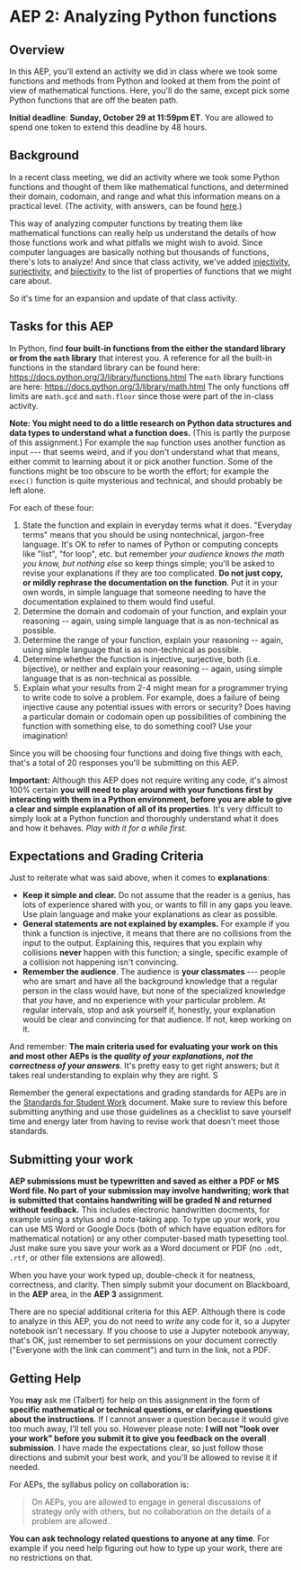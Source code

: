 
# AEP 2: Analyzing Python functions

## Overview 

In this AEP, you'll extend an activity we did in class where we took some functions and methods from Python and looked at them from the point of view of mathematical functions. Here, you'll do the same, except pick some Python functions that are off the beaten path. 


**Initial deadline**: **Sunday, October 29 at 11:59pm ET**. You are allowed to spend one token to extend this deadline by 48 hours. 


## Background

In a recent class meeting, we did an activity where we took some Python functions and thought of them like mathematical functions, and determined their domain, codomain, and range and what this information means on a practical level. (The activity, with answers, can be found [here](https://github.com/RobertTalbert/discretecs/blob/master/MTH225-Fall2023/activities/Class%20activity%20October%209%20Functions.ipynb).)

This way of analyzing computer functions by treating them like mathematical functions can really help us understand the details of how those functions work and what pitfalls we might wish to avoid. Since computer languages are basically nothing but thousands of functions, there's lots to analyze! And since that class activity, we've added [injectivity](https://publish.obsidian.md/mth225/Sets+and+Functions/Injective), [surjectivity](https://publish.obsidian.md/mth225/Sets+and+Functions/Surjective), and [bijectivity](https://publish.obsidian.md/mth225/Sets+and+Functions/Bijective) to the list of properties of functions that we might care about. 

So it's time for an expansion and update of that class activity. 

 
## Tasks for this AEP

In Python, find **four built-in functions from the either the standard library or from the `math` library** that interest you. A reference for all the built-in functions in the standard library can be found here: https://docs.python.org/3/library/functions.html The `math` library functions are here: https://docs.python.org/3/library/math.html The only functions off limits are `math.gcd` and `math.floor` since those were part of the in-class activity. 

**Note: You might need to do a little research on Python data structures and data types to understand what a function does.** (This is partly the purpose of this assignment.) For example the `map` function uses another function as input --- that seems weird, and if you don't understand what that means, either commit to learning about it or pick another function. Some of the functions might be too obscure to be worth the effort; for example the `exec()` function is quite mysterious and technical, and should probably be left alone. 

For each of these four: 

1. State the function and explain in everyday terms what it does. "Everyday terms" means that you should be using nontechnical, jargon-free language. It's OK to refer to names of Python or computing concepts like "list", "for loop", etc. but remember *your audience knows the math you know, but nothing else* so keep things simple; you'll be asked to revise your explanations if they are too complicated. **Do not just copy, or mildly rephrase the documentation on the function**. Put it in your own words, in simple language that someone needing to have the documentation explained to them would find useful. 
2. Determine the domain and codomain of your function, and explain your reasoning -- again, using simple language that is as non-technical as possible. 
3. Determine the range of your function, explain your reasoning -- again, using simple language that is as non-technical as possible. 
4. Determine whether the function is injective, surjective, both (i.e. bijective), or neither and explain your reasoning -- again, using simple language that is as non-technical as possible. 
5. Explain what your results from 2-4 might mean for a programmer trying to write code to solve a problem. For example, does a failure of being injective cause any potential issues with errors or security? Does having a particular domain or codomain open up possibilities of combining the function with something else, to do something cool? Use your imagination! 

Since you will be choosing four functions and doing five things with each, that's a total of 20 responses you'll be submitting on this AEP. 

**Important:** Although this AEP does not require writing any code, it's almost 100% certain **you will need to play around with your functions first by interacting with them in a Python environment, before you are able to give a clear and simple explanation of all of its properties**. It's very difficult to simply look at a Python function and thoroughly understand what it does and how it behaves. *Play with it for a while first.* 

## Expectations and Grading Criteria

Just to reiterate what was said above, when it comes to **explanations**: 

- **Keep it simple and clear.** Do not assume that the reader is a genius, has lots of experience shared with you, or wants to fill in any gaps you leave. Use plain language and make your explanations as clear as possible. 
- **General statements are not explained by examples.** For example if you think a function is injective, it means that there are no collisions from the input to the output. Explaining this, requires that you explain why collisions **never** happen with this function; a single, specific example of a collision not happening isn't convincing. 
- **Remember the audience**. The audience is **your classmates** --- people who are smart and have all the background knowledge that a regular person in the class would have, but none of the specialized knowledge that *you* have, and no experience with your particular problem. At regular intervals, stop and ask yourself if, honestly, your explanation would be clear and convincing for that audience. If not, keep working on it. 

And remember: **The main criteria used for evaluating your work on this and most other AEPs is the *quality of your explanations, not the correctness of your answers***. It's pretty easy to get right answers; but it takes real understanding to explain why they are right. S

Remember the general expectations and grading standards for AEPs are in the [Standards for Student Work](https://github.com/RobertTalbert/discretecs/blob/master/MTH225-Fall2023/course-docs/standards-mth225-f23.md#standards-for-aeps) document. Make sure to review this before submitting anything and use those guidelines as a checklist to save yourself time and energy later from having to revise work that doesn't meet those standards. 



## Submitting your work 

**AEP submissions must be typewritten and saved as either a PDF or MS Word file. No part of your submission may involve handwriting; work that is submitted that contains handwriting will be graded N and returned without feedback.** This includes electronic handwritten docments, for example using a stylus and a note-taking app. To type up your work, you can use MS Word or Google Docs (both of which have equation editors for mathematical notation) or any other computer-based math typesetting tool. Just make sure you save your work as a Word document or PDF (no `.odt`, `.rtf`, or other file extensions are allowed).

When you have your work typed up, double-check it for neatness, correctness, and clarity. Then simply submit your document on Blackboard, in the **AEP** area, in the **AEP 3** assignment. 

There are no special additional criteria for this AEP. Although there is code to analyze in this AEP, you do not need to *write* any code for it, so a Jupyter notebook isn't necessary. If you choose to use a Jupyter notebook anyway, that's OK, just remember to set permissions on your document correctly ("Everyone with the link can comment") and turn in the link, not a PDF. 


## Getting Help

You **may** ask me (Talbert) for help on this assignment in the form of **specific mathematical or technical questions, or clarifying questions about the instructions**. If I cannot answer a question because it would give too much away, I'll tell you so. However please note: **I will not "look over your work" before you submit it to give you feedback on the overall submission**. I have made the expectations clear, so just follow those directions and submit your best work, and you'll be allowed to revise it if needed. 

For AEPs, the syllabus policy on collaboration is: 

>On AEPs, you are allowed to engage in general discussions of strategy only with others, but no collaboration on the details of a problem are allowed..
 
**You can ask technology related questions to anyone at any time**. For example if you need help figuring out how to type up your work, there are no restrictions on that. 